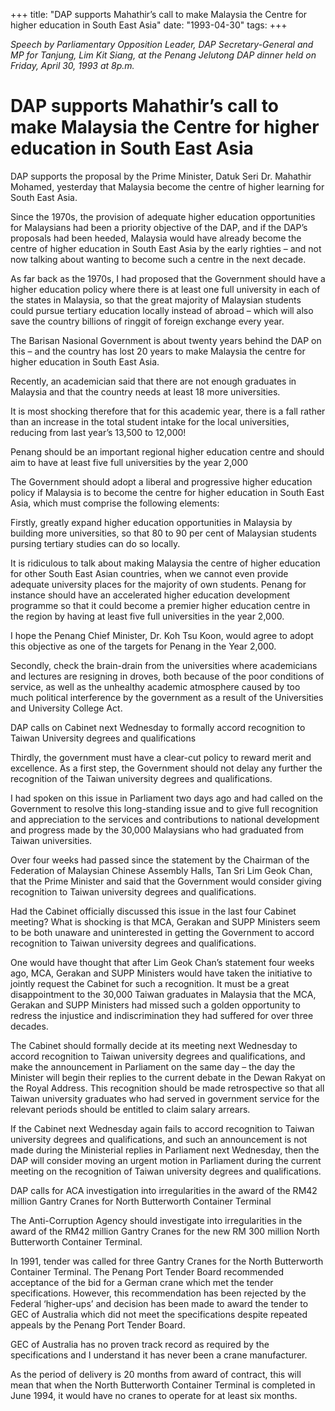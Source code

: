 +++ 
title: "DAP supports Mahathir’s call to make Malaysia the Centre for higher education in South East Asia"
date: "1993-04-30"
tags:
+++

_Speech by Parliamentary Opposition Leader, DAP Secretary-General and MP for Tanjung, Lim Kit Siang, at the Penang Jelutong DAP dinner held on Friday, April 30, 1993 at 8p.m._

# DAP supports Mahathir’s call to make Malaysia the Centre for higher education in South East Asia

DAP supports the proposal by the Prime Minister, Datuk Seri Dr. Mahathir Mohamed, yesterday that Malaysia become the centre of higher learning for South East Asia.</u>

Since the 1970s, the provision of adequate higher education opportunities for Malaysians had been a priority objective of the DAP, and if the DAP’s proposals had been heeded, Malaysia would have already become the centre of higher education in South East Asia by the early righties – and not now talking about wanting to become such a centre in the next decade.

As far back as the 1970s, I had proposed that the Government should have a higher education policy where there is at least one full university in each of the states in Malaysia, so that the great majority of Malaysian students could pursue tertiary education locally instead of abroad – which will also save the country billions of ringgit of foreign exchange every year.

The Barisan Nasional Government is about twenty years behind the DAP on this – and the country has lost 20 years to make Malaysia the centre for higher education in South East Asia.

Recently, an academician said that there are not enough graduates in Malaysia and that the country needs at least 18 more universities.

It is most shocking therefore that for this academic year, there is a fall rather than an increase in the total student intake for the local universities, reducing from last year’s 13,500 to 12,000!

Penang should be an important regional higher education centre and should aim to have at least five full universities by the year 2,000	
							
The Government should adopt a liberal and progressive higher education policy if Malaysia is to become the centre for higher education in South East Asia, which must comprise the following elements:

Firstly, greatly expand higher education opportunities in Malaysia by building more universities, so that 80 to 90 per cent of Malaysian students pursing tertiary studies can do so locally.

It is ridiculous to talk about making Malaysia the centre of higher education for other South East Asian countries, when we cannot even provide adequate university places for the majority of own students.
Penang for instance should have an accelerated higher education development programme so that it could become a premier higher education centre in the region by having at least five full universities in the year 2,000.

I hope the Penang Chief Minister, Dr. Koh Tsu Koon, would agree to adopt this objective as one of the targets for Penang in the Year 2,000.

Secondly, check the brain-drain from the universities where academicians and lectures are resigning in droves, both because of the poor conditions of service, as well as the unhealthy academic atmosphere caused by too much political interference by the government as a result of the Universities and University College Act.

DAP calls on Cabinet next Wednesday to formally accord recognition to Taiwan University degrees and qualifications	
								
Thirdly, the government must have a clear-cut policy to reward merit and excellence. As a first step, the Government should not delay any further the recognition of the Taiwan university degrees and qualifications.

I had spoken on this issue in Parliament two days ago and had called on the Government to resolve this long-standing issue and to give full recognition and appreciation to the services and contributions to national development and progress made by the 30,000 Malaysians who had graduated from Taiwan universities.

Over four weeks had passed since the statement by the Chairman of the Federation of Malaysian Chinese Assembly Halls, Tan Sri Lim Geok Chan, that the Prime Minister and said that the Government would consider giving recognition to Taiwan university degrees and qualifications.

Had the Cabinet officially discussed this issue in the last four Cabinet meeting? What is shocking is that MCA, Gerakan and SUPP Ministers seem to be both unaware and uninterested in getting the Government to accord recognition to Taiwan university degrees and qualifications.

One would have thought that after Lim Geok Chan’s statement four weeks ago, MCA, Gerakan and SUPP Ministers would have taken the initiative to jointly request the Cabinet for such a recognition. It must be a great disappointment to the 30,000 Taiwan graduates in Malaysia that the MCA, Gerakan and SUPP Ministers had missed such a golden opportunity to redress the injustice and indiscrimination they had suffered for over three decades.

The Cabinet should formally decide at its meeting next Wednesday to accord recognition to Taiwan university degrees and qualifications, and make the announcement in Parliament on the same day – the day the Minister will begin their replies to the current debate in the Dewan Rakyat on the Royal Address.
This recognition should be made retrospective so that all Taiwan university graduates who had served in government service for the relevant periods should be entitled to claim salary arrears.

If the Cabinet next Wednesday again fails to accord recognition to Taiwan university degrees and qualifications, and such an announcement is not made during the Ministerial replies in Parliament next Wednesday, then the DAP will consider moving an urgent motion in Parliament during the current meeting on the recognition of Taiwan university degrees and qualifications.

DAP calls for ACA investigation into irregularities in the award of the RM42 million Gantry Cranes for North Butterworth Container Terminal	
					
The Anti-Corruption Agency should investigate into irregularities in the award of the RM42 million Gantry Cranes for the new RM 300 million North Butterworth Container Terminal.


In 1991, tender was called for three Gantry Cranes for the North Butterworth Container Terminal. The Penang Port Tender Board recommended acceptance of the bid for a German crane which met the tender specifications. However, this recommendation has been rejected by the Federal ‘higher-ups’ and decision has been made to award the tender to GEC of Australia which did not meet the specifications despite repeated appeals by the Penang Port Tender Board.

GEC of Australia has no proven track record as required by the specifications and I understand it has never been a crane manufacturer.

As the period of delivery is 20 months from award of contract, this will mean that when the North Butterworth Container Terminal is completed in June 1994, it would have no cranes to operate for at least six months.
 
